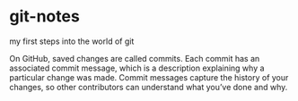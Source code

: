 # git-notes
my first steps into the world of git

On GitHub, saved changes are called commits.
Each commit has an associated commit message,
which is a description explaining why a particular
change was made. Commit messages capture the history
of your changes, so other contributors can understand
what you’ve done and why.
